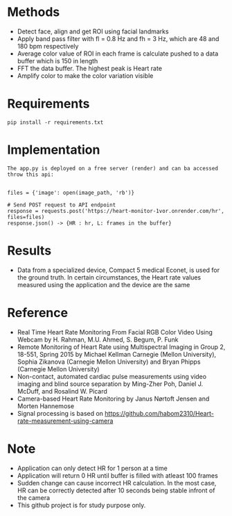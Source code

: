
# Methods 
- Detect face, align and get ROI using facial landmarks
- Apply band pass filter with fl = 0.8 Hz and fh = 3 Hz, which are 48 and 180 bpm respectively
- Average color value of ROI in each frame is calculate pushed to a data buffer which is 150 in length
- FFT the data buffer. The highest peak is Heart rate
- Amplify color to make the color variation visible 

# Requirements
```
pip install -r requirements.txt
```

# Implementation
```
The app.py is deployed on a free server (render) and can ba accessed throw this api:


files = {'image': open(image_path, 'rb')}

# Send POST request to API endpoint
response = requests.post('https://heart-monitor-1vor.onrender.com/hr', files=files)
response.json() -> {HR : hr, L: frames in the buffer}

```

# Results
- Data from a specialized device, Compact 5 medical Econet, is used for the ground truth. In certain circumstances, the Heart rate values measured using the application and the device are the same

# Reference
- Real Time Heart Rate Monitoring From Facial RGB Color Video Using Webcam by H. Rahman, M.U. Ahmed, S. Begum, P. Funk
- Remote Monitoring of Heart Rate using Multispectral Imaging in Group 2, 18-551, Spring 2015 by Michael Kellman Carnegie (Mellon University), Sophia Zikanova (Carnegie Mellon University) and Bryan Phipps (Carnegie Mellon University)
- Non-contact, automated cardiac pulse measurements using video imaging and blind source separation by Ming-Zher Poh, Daniel J. McDuff, and Rosalind W. Picard
- Camera-based Heart Rate Monitoring by Janus Nørtoft Jensen and Morten Hannemose
- Signal processing is based on https://github.com/habom2310/Heart-rate-measurement-using-camera

# Note
- Application can only detect HR for 1 person at a time
- Application will return 0 HR until buffer is filled with atleast 100 frames
- Sudden change can cause incorrect HR calculation. In the most case, HR can be correctly detected after 10 seconds being stable infront of the camera
- This github project is for study purpose only.